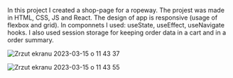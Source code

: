 In this project I created a shop-page for a ropeway. The projest was made in HTML, CSS, JS and React.
The design of app is responsive (usage of flexbox and grid). In componnets I used: useState, useEffect, useNavigate hooks. I also used session storage for keeping order data in a cart and in a order summary. 

![Zrzut ekranu 2023-03-15 o 11 43 37](https://user-images.githubusercontent.com/109954703/225288244-a8116eeb-7a56-4550-af01-80e106bf851f.png)

![Zrzut ekranu 2023-03-15 o 11 43 55](https://user-images.githubusercontent.com/109954703/225288284-969309c2-d94c-4f9c-b826-c0295b2e36c7.png)
